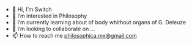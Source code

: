 - 👋 Hi, I’m Switch
- 👀 I’m interested in Philosophy
- 🌱 I’m currently learning about of body whithout organs of G. Deleuze
- 💞️ I’m looking to collaborate on ...
- 📫 How to reach me philosophica.mx@gmail.com

<!---
PHILOSOPHICA/PHILOSOPHICA is a ✨ special ✨ repository because its `README.md` (this file) appears on your GitHub profile.
You can click the Preview link to take a look at your changes.
--->
